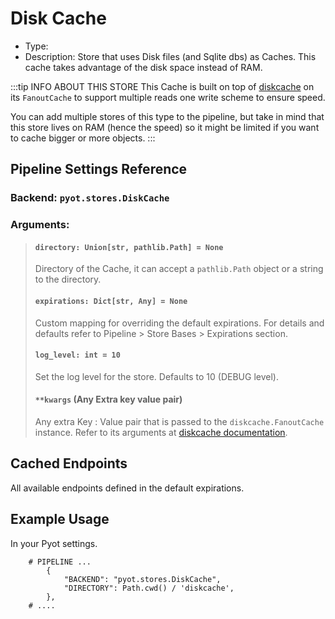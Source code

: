 # Disk Cache

- Type: <Badge text="Pyot Cache" vertical="middle" /> <Badge text="Sharding" type="error" vertical="middle" />
- Description: Store that uses Disk files (and Sqlite dbs) as Caches. This cache takes advantage of the disk space instead of RAM.

:::tip INFO ABOUT THIS STORE
This Cache is built on top of [diskcache](http://www.grantjenks.com/docs/diskcache/index.html) on its `FanoutCache` to support multiple reads one write scheme to ensure speed.

You can add multiple stores of this type to the pipeline, but take in mind that this store lives on RAM (hence the speed) so it might be limited if you want to cache bigger or more objects.
:::

## Pipeline Settings Reference
### Backend: `pyot.stores.DiskCache`
### Arguments:
> #### `directory: Union[str, pathlib.Path] = None`
> Directory of the Cache, it can accept a `pathlib.Path` object or a string to the directory.
>
> #### `expirations: Dict[str, Any] = None`
> Custom mapping for overriding the default expirations. For details and defaults refer to Pipeline > Store Bases > Expirations section.
>
> #### `log_level: int = 10`
> Set the log level for the store. Defaults to 10 (DEBUG level).
>
> #### `**kwargs` (Any Extra key value pair)
> Any extra Key : Value pair that is passed to the `diskcache.FanoutCache` instance. Refer to its arguments at [diskcache documentation](http://www.grantjenks.com/docs/diskcache/api.html).

## Cached Endpoints

All available endpoints defined in the default expirations.

## Example Usage

In your Pyot settings.

```python{3}
    # PIPELINE ...
        {
            "BACKEND": "pyot.stores.DiskCache",
            "DIRECTORY": Path.cwd() / 'diskcache',
        },
    # ....
```
